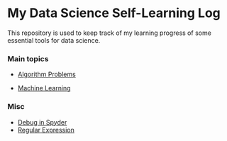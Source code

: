 # My Data Science Self-Learning Log

This repository is used to keep track of my learning progress of some essential tools for data science.

### Main topics

- [Algorithm Problems](algorithm_problems)

- [Machine Learning](machine_learning)

### Misc

- [Debug in Spyder](misc/debug_in_spyder)
- [Regular Expression](misc/regex)





